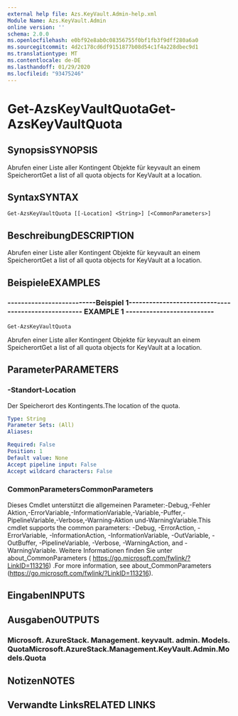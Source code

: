 ```yaml
---
external help file: Azs.KeyVault.Admin-help.xml
Module Name: Azs.KeyVault.Admin
online version: ''
schema: 2.0.0
ms.openlocfilehash: e0bf92e8ab0c08356755f0bf1fb3f9dff280a6a0
ms.sourcegitcommit: 4d2c178cd6df9151877b08d54c1f4a228dbec9d1
ms.translationtype: MT
ms.contentlocale: de-DE
ms.lasthandoff: 01/29/2020
ms.locfileid: "93475246"
---
```

# <span data-ttu-id="6aad9-101">Get-AzsKeyVaultQuota</span><span class="sxs-lookup"><span data-stu-id="6aad9-101">Get-AzsKeyVaultQuota</span></span>

## <span data-ttu-id="6aad9-102">Synopsis</span><span class="sxs-lookup"><span data-stu-id="6aad9-102">SYNOPSIS</span></span>
<span data-ttu-id="6aad9-103">Abrufen einer Liste aller Kontingent Objekte für keyvault an einem Speicherort</span><span class="sxs-lookup"><span data-stu-id="6aad9-103">Get a list of all quota objects for KeyVault at a location.</span></span>

## <span data-ttu-id="6aad9-104">Syntax</span><span class="sxs-lookup"><span data-stu-id="6aad9-104">SYNTAX</span></span>

```
Get-AzsKeyVaultQuota [[-Location] <String>] [<CommonParameters>]
```

## <span data-ttu-id="6aad9-105">Beschreibung</span><span class="sxs-lookup"><span data-stu-id="6aad9-105">DESCRIPTION</span></span>
<span data-ttu-id="6aad9-106">Abrufen einer Liste aller Kontingent Objekte für keyvault an einem Speicherort</span><span class="sxs-lookup"><span data-stu-id="6aad9-106">Get a list of all quota objects for KeyVault at a location.</span></span>

## <span data-ttu-id="6aad9-107">Beispiele</span><span class="sxs-lookup"><span data-stu-id="6aad9-107">EXAMPLES</span></span>

### <span data-ttu-id="6aad9-108">--------------------------Beispiel 1--------------------------</span><span class="sxs-lookup"><span data-stu-id="6aad9-108">-------------------------- EXAMPLE 1 --------------------------</span></span>
```
Get-AzsKeyVaultQuota
```

<span data-ttu-id="6aad9-109">Abrufen einer Liste aller Kontingent Objekte für keyvault an einem Speicherort</span><span class="sxs-lookup"><span data-stu-id="6aad9-109">Get a list of all quota objects for KeyVault at a location.</span></span>

## <span data-ttu-id="6aad9-110">Parameter</span><span class="sxs-lookup"><span data-stu-id="6aad9-110">PARAMETERS</span></span>

### <span data-ttu-id="6aad9-111">-Standort</span><span class="sxs-lookup"><span data-stu-id="6aad9-111">-Location</span></span>
<span data-ttu-id="6aad9-112">Der Speicherort des Kontingents.</span><span class="sxs-lookup"><span data-stu-id="6aad9-112">The location of the quota.</span></span>

```yaml
Type: String
Parameter Sets: (All)
Aliases: 

Required: False
Position: 1
Default value: None
Accept pipeline input: False
Accept wildcard characters: False
```

### <span data-ttu-id="6aad9-113">CommonParameters</span><span class="sxs-lookup"><span data-stu-id="6aad9-113">CommonParameters</span></span>
<span data-ttu-id="6aad9-114">Dieses Cmdlet unterstützt die allgemeinen Parameter:-Debug,-Fehler Aktion,-ErrorVariable,-InformationVariable,-Variable,-Puffer,-PipelineVariable,-Verbose,-Warning-Aktion und-WarningVariable.</span><span class="sxs-lookup"><span data-stu-id="6aad9-114">This cmdlet supports the common parameters: -Debug, -ErrorAction, -ErrorVariable, -InformationAction, -InformationVariable, -OutVariable, -OutBuffer, -PipelineVariable, -Verbose, -WarningAction, and -WarningVariable.</span></span> <span data-ttu-id="6aad9-115">Weitere Informationen finden Sie unter about_CommonParameters ( https://go.microsoft.com/fwlink/?LinkID=113216) .</span><span class="sxs-lookup"><span data-stu-id="6aad9-115">For more information, see about_CommonParameters (https://go.microsoft.com/fwlink/?LinkID=113216).</span></span>

## <span data-ttu-id="6aad9-116">Eingaben</span><span class="sxs-lookup"><span data-stu-id="6aad9-116">INPUTS</span></span>

## <span data-ttu-id="6aad9-117">Ausgaben</span><span class="sxs-lookup"><span data-stu-id="6aad9-117">OUTPUTS</span></span>

### <span data-ttu-id="6aad9-118">Microsoft. AzureStack. Management. keyvault. admin. Models. Quota</span><span class="sxs-lookup"><span data-stu-id="6aad9-118">Microsoft.AzureStack.Management.KeyVault.Admin.Models.Quota</span></span>

## <span data-ttu-id="6aad9-119">Notizen</span><span class="sxs-lookup"><span data-stu-id="6aad9-119">NOTES</span></span>

## <span data-ttu-id="6aad9-120">Verwandte Links</span><span class="sxs-lookup"><span data-stu-id="6aad9-120">RELATED LINKS</span></span>

